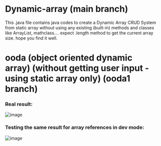 # Dynamic-array (main branch)
This .java file contains java codes to create a Dynamic Array CRUD System from static array without using any existing (built-in) methods and classes like ArrayList, mathclass.... expect .length method to get the current array size. hope you find it well.

# ooda (object oriented dynamic array) (without getting user input - using static array only) (ooda1 branch)<br>
### Real result: <br>
![image](https://github.com/Barzy-Yasin/Dynamic-array/assets/87943836/ef2deb0a-9e4d-4a65-8d90-2d28eda34047)

### Testing the same result for array references in dev mode: <br>
![image](https://github.com/Barzy-Yasin/Dynamic-array/assets/87943836/d1c8f1d8-4540-45b5-8eec-c26a7035fc84)

